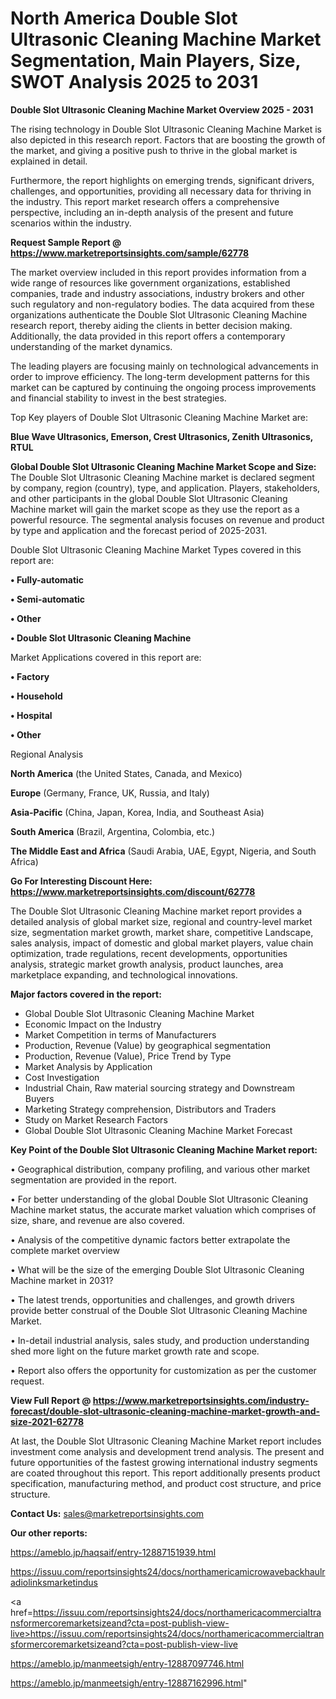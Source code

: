 # North America Double Slot Ultrasonic Cleaning Machine Market Segmentation, Main Players, Size, SWOT Analysis 2025 to 2031

<Strong> Double Slot Ultrasonic Cleaning Machine Market Overview 2025 - 2031</strong>

The rising technology in Double Slot Ultrasonic Cleaning Machine Market is also depicted in this research report. Factors that are boosting the growth of the market, and giving a positive push to thrive in the global market is explained in detail.

Furthermore, the report highlights on emerging trends, significant drivers, challenges, and opportunities, providing all necessary data for thriving in the industry. This report market research offers a comprehensive perspective, including an in-depth analysis of the present and future scenarios within the industry.

<strong>Request Sample Report @ <a href=https://www.marketreportsinsights.com/sample/62778>https://www.marketreportsinsights.com/sample/62778</a></strong>

The market overview included in this report provides information from a wide range of resources like government organizations, established companies, trade and industry associations, industry brokers and other such regulatory and non-regulatory bodies. The data acquired from these organizations authenticate the Double Slot Ultrasonic Cleaning Machine research report, thereby aiding the clients in better decision making. Additionally, the data provided in this report offers a contemporary understanding of the market dynamics.

The leading players are focusing mainly on technological advancements in order to improve efficiency. The long-term development patterns for this market can be captured by continuing the ongoing process improvements and financial stability to invest in the best strategies.

Top Key players of Double Slot Ultrasonic Cleaning Machine Market are:

<strong>Blue Wave Ultrasonics, Emerson, Crest Ultrasonics, Zenith Ultrasonics, RTUL</strong>

<strong><b>Global Double Slot Ultrasonic Cleaning Machine Market Scope and Size:</b></strong>
The Double Slot Ultrasonic Cleaning Machine market is declared segment by company, region (country), type, and application. Players, stakeholders, and other participants in the global Double Slot Ultrasonic Cleaning Machine market will gain the market scope as they use the report as a powerful resource. The segmental analysis focuses on revenue and product by type and application and the forecast period of 2025-2031.

Double Slot Ultrasonic Cleaning Machine Market Types covered in this report are:

<strong>• Fully-automatic

• Semi-automatic

• Other

• Double Slot Ultrasonic Cleaning Machine</strong>

Market Applications covered in this report are:

<strong>• Factory

• Household

• Hospital

• Other</strong> 

Regional Analysis

<strong>North America</strong> (the United States, Canada, and Mexico)

<strong>Europe</strong> (Germany, France, UK, Russia, and Italy)

<strong>Asia-Pacific</strong> (China, Japan, Korea, India, and Southeast Asia)

<strong>South America</strong> (Brazil, Argentina, Colombia, etc.)

<strong>The Middle East and Africa</strong> (Saudi Arabia, UAE, Egypt, Nigeria, and South Africa)

<strong>Go For Interesting Discount Here: <a href=https://www.marketreportsinsights.com/discount/62778>https://www.marketreportsinsights.com/discount/62778</a></strong>

The Double Slot Ultrasonic Cleaning Machine market report provides a detailed analysis of global market size, regional and country-level market size, segmentation market growth, market share, competitive Landscape, sales analysis, impact of domestic and global market players, value chain optimization, trade regulations, recent developments, opportunities analysis, strategic market growth analysis, product launches, area marketplace expanding, and technological innovations.

<strong><b>Major factors covered in the report:</b></strong>
<ul>
  <li>Global Double Slot Ultrasonic Cleaning Machine Market </li>
  <li>Economic Impact on the Industry</li>
  <li>Market Competition in terms of Manufacturers</li>
  <li>Production, Revenue (Value) by geographical segmentation</li>
  <li>Production, Revenue (Value), Price Trend by Type</li>
  <li>Market Analysis by Application</li>
  <li>Cost Investigation</li>
  <li>Industrial Chain, Raw material sourcing strategy and Downstream Buyers</li>
  <li>Marketing Strategy comprehension, Distributors and Traders</li>
  <li>Study on Market Research Factors</li>
  <li>Global Double Slot Ultrasonic Cleaning Machine Market Forecast</li>
</ul>

<strong><b>Key Point of the Double Slot Ultrasonic Cleaning Machine Market report:</b></strong>

• Geographical distribution, company profiling, and various other market segmentation are provided in the report.

• For better understanding of the global Double Slot Ultrasonic Cleaning Machine market status, the accurate market valuation which comprises of size, share, and revenue are also covered.

• Analysis of the competitive dynamic factors better extrapolate the complete market overview

• What will be the size of the emerging Double Slot Ultrasonic Cleaning Machine market in 2031?

• The latest trends, opportunities and challenges, and growth drivers provide better construal of the Double Slot Ultrasonic Cleaning Machine Market.

• In-detail industrial analysis, sales study, and production understanding shed more light on the future market growth rate and scope.

• Report also offers the opportunity for customization as per the customer request.

<strong><b>View Full Report @ <a href=https://www.marketreportsinsights.com/industry-forecast/double-slot-ultrasonic-cleaning-machine-market-growth-and-size-2021-62778>https://www.marketreportsinsights.com/industry-forecast/double-slot-ultrasonic-cleaning-machine-market-growth-and-size-2021-62778</a></b></strong>


At last, the Double Slot Ultrasonic Cleaning Machine Market report includes investment come analysis and development trend analysis. The present and future opportunities of the fastest growing international industry segments are coated throughout this report. This report additionally presents product specification, manufacturing method, and product cost structure, and price structure.

<strong>Contact Us:</strong>
sales@marketreportsinsights.com

<strong>Our other reports:</strong>

<a href=https://ameblo.jp/haqsaif/entry-12887151939.html>https://ameblo.jp/haqsaif/entry-12887151939.html</a>

<a href=https://issuu.com/reportsinsights24/docs/northamericamicrowavebackhaulradiolinksmarketindus>https://issuu.com/reportsinsights24/docs/northamericamicrowavebackhaulradiolinksmarketindus</a>

<a href=https://issuu.com/reportsinsights24/docs/northamericacommercialtransformercoremarketsizeand?cta=post-publish-view-live>https://issuu.com/reportsinsights24/docs/northamericacommercialtransformercoremarketsizeand?cta=post-publish-view-live</a>

<a href=https://ameblo.jp/manmeetsigh/entry-12887097746.html>https://ameblo.jp/manmeetsigh/entry-12887097746.html</a>

<a href=https://ameblo.jp/manmeetsigh/entry-12887162996.html>https://ameblo.jp/manmeetsigh/entry-12887162996.html</a>"
